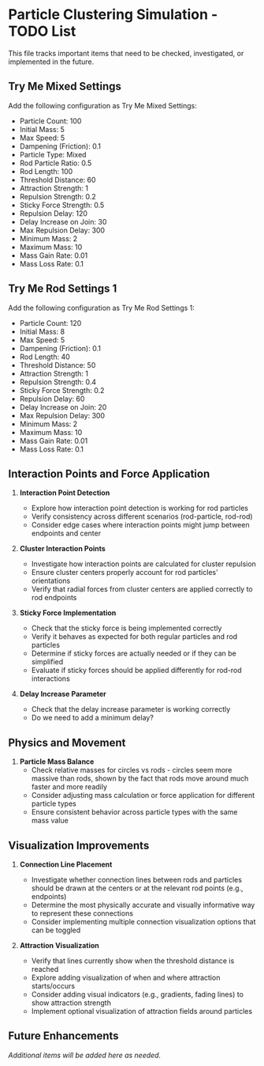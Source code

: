 # Particle Clustering Simulation - TODO List

This file tracks important items that need to be checked, investigated, or implemented in the future.

## Try Me Mixed Settings

Add the following configuration as Try Me Mixed Settings:
- Particle Count: 100
- Initial Mass: 5
- Max Speed: 5
- Dampening (Friction): 0.1
- Particle Type: Mixed
- Rod Particle Ratio: 0.5
- Rod Length: 100
- Threshold Distance: 60
- Attraction Strength: 1
- Repulsion Strength: 0.2
- Sticky Force Strength: 0.5
- Repulsion Delay: 120
- Delay Increase on Join: 30
- Max Repulsion Delay: 300
- Minimum Mass: 2
- Maximum Mass: 10
- Mass Gain Rate: 0.01
- Mass Loss Rate: 0.1

## Try Me Rod Settings 1

Add the following configuration as Try Me Rod Settings 1:
- Particle Count: 120
- Initial Mass: 8
- Max Speed: 5
- Dampening (Friction): 0.1
- Rod Length: 40
- Threshold Distance: 50
- Attraction Strength: 1
- Repulsion Strength: 0.4
- Sticky Force Strength: 0.2
- Repulsion Delay: 60
- Delay Increase on Join: 20
- Max Repulsion Delay: 300
- Minimum Mass: 2
- Maximum Mass: 10
- Mass Gain Rate: 0.01
- Mass Loss Rate: 0.1

## Interaction Points and Force Application

1. **Interaction Point Detection**
   - Explore how interaction point detection is working for rod particles
   - Verify consistency across different scenarios (rod-particle, rod-rod)
   - Consider edge cases where interaction points might jump between endpoints and center

2. **Cluster Interaction Points**
   - Investigate how interaction points are calculated for cluster repulsion
   - Ensure cluster centers properly account for rod particles' orientations
   - Verify that radial forces from cluster centers are applied correctly to rod endpoints

3. **Sticky Force Implementation**
   - Check that the sticky force is being implemented correctly
   - Verify it behaves as expected for both regular particles and rod particles
   - Determine if sticky forces are actually needed or if they can be simplified
   - Evaluate if sticky forces should be applied differently for rod-rod interactions

4. **Delay Increase Parameter**
   - Check that the delay increase parameter is working correctly
   - Do we need to add a minimum delay?

## Physics and Movement

1. **Particle Mass Balance**
   - Check relative masses for circles vs rods - circles seem more massive than rods, shown by the fact that rods move around much faster and more readily
   - Consider adjusting mass calculation or force application for different particle types
   - Ensure consistent behavior across particle types with the same mass value

## Visualization Improvements

1. **Connection Line Placement**
   - Investigate whether connection lines between rods and particles should be drawn at the centers or at the relevant rod points (e.g., endpoints)
   - Determine the most physically accurate and visually informative way to represent these connections
   - Consider implementing multiple connection visualization options that can be toggled

2. **Attraction Visualization**
   - Verify that lines currently show when the threshold distance is reached
   - Explore adding visualization of when and where attraction starts/occurs
   - Consider adding visual indicators (e.g., gradients, fading lines) to show attraction strength
   - Implement optional visualization of attraction fields around particles

## Future Enhancements

*Additional items will be added here as needed.*

